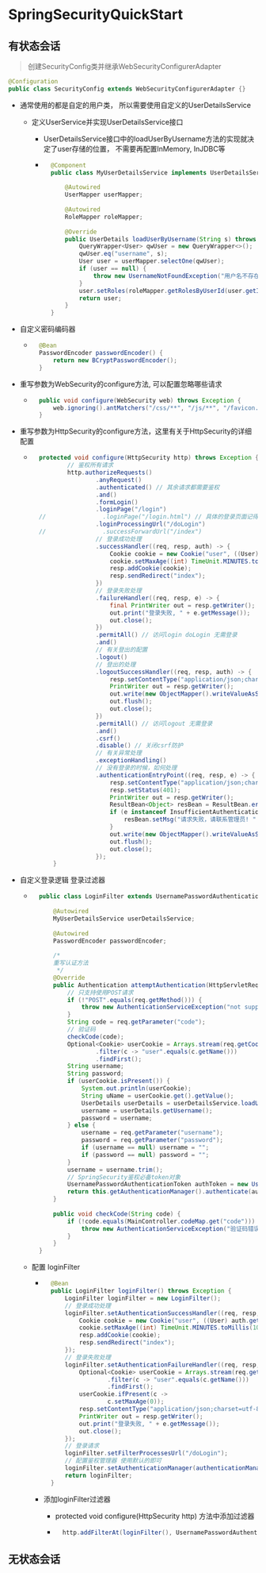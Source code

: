 # SpringSecurityQuickStart

## 有状态会话

>创建SecurityConfig类并继承WebSecurityConfigurerAdapter

```java
@Configuration
public class SecurityConfig extends WebSecurityConfigurerAdapter {}
```

* 通常使用的都是自定的用户类， 所以需要使用自定义的UserDetailsService

    * 定义UserService并实现UserDetailsService接口

        * UserDetailsService接口中的loadUserByUsername方法的实现就决定了user存储的位置， 不需要再配置InMemory, InJDBC等

        * ```java
            @Component
            public class MyUserDetailsService implements UserDetailsService {
            
                @Autowired
                UserMapper userMapper;
            
                @Autowired
                RoleMapper roleMapper;
            
                @Override
                public UserDetails loadUserByUsername(String s) throws UsernameNotFoundException {
                    QueryWrapper<User> qwUser = new QueryWrapper<>();
                    qwUser.eq("username", s);
                    User user = userMapper.selectOne(qwUser);
                    if (user == null) {
                        throw new UsernameNotFoundException("用户名不存在!");
                    }
                    user.setRoles(roleMapper.getRolesByUserId(user.getId()));
                    return user;
                }
            }
            ```

* 自定义密码编码器

    * ```java
        @Bean
        PasswordEncoder passwordEncoder() {
            return new BCryptPasswordEncoder();
        }
        ```

* 重写参数为WebSecurity的configure方法, 可以配置忽略哪些请求

    * ```java
        public void configure(WebSecurity web) throws Exception {
            web.ignoring().antMatchers("/css/**", "/js/**", "/favicon.ico");
        }
        ```

* 重写参数为HttpSecurity的configure方法，这里有关于HttpSecurity的详细配置

    * ```java
        protected void configure(HttpSecurity http) throws Exception {
                // 鉴权所有请求
                http.authorizeRequests()
                        .anyRequest()
                        .authenticated() // 其余请求都需要鉴权
                        .and()
                        .formLogin()
                        .loginPage("/login")
        //                .loginPage("/login.html") // 具体的登录页面记得前面加上 `/`
                        .loginProcessingUrl("/doLogin")
        //                .successForwardUrl("/index")
                        // 登录成功处理
                        .successHandler((req, resp, auth) -> {
                            Cookie cookie = new Cookie("user", ((User) auth.getPrincipal()).getUsername());
                            cookie.setMaxAge((int) TimeUnit.MINUTES.toMillis(10));
                            resp.addCookie(cookie);
                            resp.sendRedirect("index");
                        })
                        // 登录失败处理
                        .failureHandler((req, resp, e) -> {
                            final PrintWriter out = resp.getWriter();
                            out.print("登录失败, " + e.getMessage());
                            out.close();
                        })
                        .permitAll() // 访问login doLogin 无需登录
                        .and()
                        // 有关登出的配置
                        .logout()
                        // 登出的处理
                        .logoutSuccessHandler((req, resp, auth) -> {
                            resp.setContentType("application/json;charset=utf-8");
                            PrintWriter out = resp.getWriter();
                            out.write(new ObjectMapper().writeValueAsString(ResultBean.ok("注销成功")));
                            out.flush();
                            out.close();
                        })
                        .permitAll() // 访问logout 无需登录
                        .and()
                        .csrf()
                        .disable() // 关闭csrf防护
                        // 有关异常处理
                        .exceptionHandling()
                        // 没有登录的时候，如何处理
                        .authenticationEntryPoint((req, resp, e) -> {
                            resp.setContentType("application/json;charset=utf-8");
                            resp.setStatus(401);
                            PrintWriter out = resp.getWriter();
                            ResultBean<Object> resBean = ResultBean.error("访问失败!");
                            if (e instanceof InsufficientAuthenticationException) {
                                resBean.setMsg("请求失败，请联系管理员! " + e.getMessage());
                            }
                            out.write(new ObjectMapper().writeValueAsString(resBean));
                            out.flush();
                            out.close();
                        });
            }
        ```

* 自定义登录逻辑 登录过滤器

    * ```java
        public class LoginFilter extends UsernamePasswordAuthenticationFilter {
        
            @Autowired
            MyUserDetailsService userDetailsService;
        
            @Autowired
            PasswordEncoder passwordEncoder;
        
            /*
            重写认证方法
             */
            @Override
            public Authentication attemptAuthentication(HttpServletRequest req, HttpServletResponse response) throws AuthenticationException {
                // 只支持使用POST请求
                if (!"POST".equals(req.getMethod())) {
                    throw new AuthenticationServiceException("not support method " + req.getMethod());
                }
                String code = req.getParameter("code");
                // 验证码
                checkCode(code);
                Optional<Cookie> userCookie = Arrays.stream(req.getCookies() != null ? req.getCookies() : new Cookie[]{})
                        .filter(c -> "user".equals(c.getName()))
                        .findFirst();
                String username;
                String password;
                if (userCookie.isPresent()) {
                    System.out.println(userCookie);
                    String uName = userCookie.get().getValue();
                    UserDetails userDetails = userDetailsService.loadUserByUsername(uName);
                    username = userDetails.getUsername();
                    password = username;
                } else {
                    username = req.getParameter("username");
                    password = req.getParameter("password");
                    if (username == null) username = "";
                    if (password == null) password = "";
                }
                username = username.trim();
                // SpringSecurity鉴权必备token对象
                UsernamePasswordAuthenticationToken authToken = new UsernamePasswordAuthenticationToken(username, password);
                return this.getAuthenticationManager().authenticate(authToken);
            }
        
            public void checkCode(String code) {
                if (!code.equals(MainController.codeMap.get("code"))) {
                    throw new AuthenticationServiceException("验证码错误");
                }
            }
        }
        ```

    * 配置 loginFilter

        * ```java
            @Bean
            public LoginFilter loginFilter() throws Exception {
                LoginFilter loginFilter = new LoginFilter();
                // 登录成功处理
                loginFilter.setAuthenticationSuccessHandler((req, resp, auth) -> {
                    Cookie cookie = new Cookie("user", ((User) auth.getPrincipal()).getUsername());
                    cookie.setMaxAge((int) TimeUnit.MINUTES.toMillis(10));
                    resp.addCookie(cookie);
                    resp.sendRedirect("index");
                });
                // 登录失败处理
                loginFilter.setAuthenticationFailureHandler((req, resp, e) -> {
                    Optional<Cookie> userCookie = Arrays.stream(req.getCookies() != null ? req.getCookies() : new Cookie[]{})
                            .filter(c -> "user".equals(c.getName()))
                            .findFirst();
                    userCookie.ifPresent(c ->
                            c.setMaxAge(0));
                    resp.setContentType("application/json;charset=utf-8");
                    PrintWriter out = resp.getWriter();
                    out.print("登录失败, " + e.getMessage());
                    out.close();
                });
                // 登录请求
                loginFilter.setFilterProcessesUrl("/doLogin");
                // 配置鉴权管理器 使用默认的即可
                loginFilter.setAuthenticationManager(authenticationManagerBean());
                return loginFilter;
            }
            ```

        * 添加loginFilter过滤器

            * protected void configure(HttpSecurity http) 方法中添加过滤器

            * ```java
                http.addFilterAt(loginFilter(), UsernamePasswordAuthenticationFilter.class);
                ```
        

## 无状态会话
